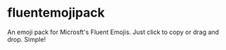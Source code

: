 # fluentemojipack

An emoji pack for Microsft's Fluent Emojis. Just click to copy or drag and drop. Simple!
